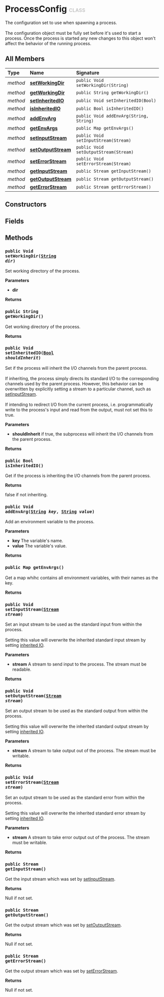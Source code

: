 # ProcessConfig <font color="#C8C8C8" size="3">CLASS</font>

The configuration set to use when spawning a process.<br><br>The configuration object must be fully set before it's used to start a process. Once the process is started any new changes to this object won't affect the behavior of the running process.

## All Members
|**Type**|**Name**|**Signature**
|:-------|:-------|:------------
|*method*|<a href="#m-setWorkingDir-String"><b>setWorkingDir</b></a>|`public Void setWorkingDir(String)`
|*method*|<a href="#m-getWorkingDir-void"><b>getWorkingDir</b></a>|`public String getWorkingDir()`
|*method*|<a href="#m-setInheritedIO-Bool"><b>setInheritedIO</b></a>|`public Void setInheritedIO(Bool)`
|*method*|<a href="#m-isInheritedIO-void"><b>isInheritedIO</b></a>|`public Bool isInheritedIO()`
|*method*|<a href="#m-addEnvArg-String-String"><b>addEnvArg</b></a>|`public Void addEnvArg(String, String)`
|*method*|<a href="#m-getEnvArgs-void"><b>getEnvArgs</b></a>|`public Map getEnvArgs()`
|*method*|<a href="#m-setInputStream-Stream"><b>setInputStream</b></a>|`public Void setInputStream(Stream)`
|*method*|<a href="#m-setOutputStream-Stream"><b>setOutputStream</b></a>|`public Void setOutputStream(Stream)`
|*method*|<a href="#m-setErrorStream-Stream"><b>setErrorStream</b></a>|`public Void setErrorStream(Stream)`
|*method*|<a href="#m-getInputStream-void"><b>getInputStream</b></a>|`public Stream getInputStream()`
|*method*|<a href="#m-getOutputStream-void"><b>getOutputStream</b></a>|`public Stream getOutputStream()`
|*method*|<a href="#m-getErrorStream-void"><b>getErrorStream</b></a>|`public Stream getErrorStream()`

## Constructors

## Fields

## Methods
<a name="m-setWorkingDir-String"></a>
### <code>public Void setWorkingDir([String](../../String) *dir*)</code>
Set working directory of the process.

**Parameters**

<a name="m-setWorkingDir-String-p-dir"></a>
- **dir**


**Returns**

<a name="m-setWorkingDir-String-r"></a>

<a name="m-getWorkingDir-void"></a>
### <code>public String getWorkingDir()</code>
Get working directory of the process.

**Returns**

<a name="m-getWorkingDir-void-r"></a>

<a name="m-setInheritedIO-Bool"></a>
### <code>public Void setInheritedIO([Bool](../../Bool) *shouldInherit*)</code>
Set if the process will inherit the I/O channels from the parent process.<br><br>If inheriting, the process simply directs its standard I/O to the corresponding channels used by the parent process. However, this behavior can be overwritten by explicitly setting a stream to a particular channel, such as <a href="../System/ProcessConfig">setInputStream</a>.<br><br>If intending to redirect I/O from the current process, i.e. programmatically write to the process's input and read from the output, must not set this to true.

**Parameters**

<a name="m-setInheritedIO-Bool-p-shouldInherit"></a>
- **shouldInherit**
if true, the subprocess will inherit the I/O channels from the parent process.

**Returns**

<a name="m-setInheritedIO-Bool-r"></a>

<a name="m-isInheritedIO-void"></a>
### <code>public Bool isInheritedIO()</code>
Get if the process is inheriting the I/O channels from the parent process.

**Returns**

<a name="m-isInheritedIO-void-r"></a>false if not inheriting.

<a name="m-addEnvArg-String-String"></a>
### <code>public Void addEnvArg([String](../../String) *key*, [String](../../String) *value*)</code>
Add an environment variable to the process.

**Parameters**

<a name="m-addEnvArg-String-String-p-key"></a>
- **key**
The variable's name.
<a name="m-addEnvArg-String-String-p-value"></a>
- **value**
The variable's value.

**Returns**

<a name="m-addEnvArg-String-String-r"></a>

<a name="m-getEnvArgs-void"></a>
### <code>public Map getEnvArgs()</code>
Get a map whihc contains all environment variables, with their names as the key.

**Returns**

<a name="m-getEnvArgs-void-r"></a>

<a name="m-setInputStream-Stream"></a>
### <code>public Void setInputStream([Stream](../../Stream) *stream*)</code>
Set an input stream to be used as the standard input from within the process.<br><br>Setting this value will overwrite the inherited standard input stream by setting <a href="../System/ProcessConfig">inherited IO</a>.

**Parameters**

<a name="m-setInputStream-Stream-p-stream"></a>
- **stream**
A stream to send input to the process. The stream must be readable.

**Returns**

<a name="m-setInputStream-Stream-r"></a>

<a name="m-setOutputStream-Stream"></a>
### <code>public Void setOutputStream([Stream](../../Stream) *stream*)</code>
Set an output stream to be used as the standard output from within the process.<br><br>Setting this value will overwrite the inherited standard output stream by setting <a href="../System/ProcessConfig">inherited IO</a>.

**Parameters**

<a name="m-setOutputStream-Stream-p-stream"></a>
- **stream**
A stream to take output out of the process. The stream must be writable.

**Returns**

<a name="m-setOutputStream-Stream-r"></a>

<a name="m-setErrorStream-Stream"></a>
### <code>public Void setErrorStream([Stream](../../Stream) *stream*)</code>
Set an output stream to be used as the standard error from within the process.<br><br>Setting this value will overwrite the inherited standard error stream by setting <a href="../System/ProcessConfig">inherited IO</a>.

**Parameters**

<a name="m-setErrorStream-Stream-p-stream"></a>
- **stream**
A stream to take error output out of the process. The stream must be writable.

**Returns**

<a name="m-setErrorStream-Stream-r"></a>

<a name="m-getInputStream-void"></a>
### <code>public Stream getInputStream()</code>
Get the input stream which was set by <a href="broken-link">setInputStream</a>.

**Returns**

<a name="m-getInputStream-void-r"></a>Null if not set.

<a name="m-getOutputStream-void"></a>
### <code>public Stream getOutputStream()</code>
Get the output stream which was set by <a href="broken-link">setOutputStream</a>.

**Returns**

<a name="m-getOutputStream-void-r"></a>Null if not set.

<a name="m-getErrorStream-void"></a>
### <code>public Stream getErrorStream()</code>
Get the output stream which was set by <a href="broken-link">setErrorStream</a>.

**Returns**

<a name="m-getErrorStream-void-r"></a>Null if not set.

